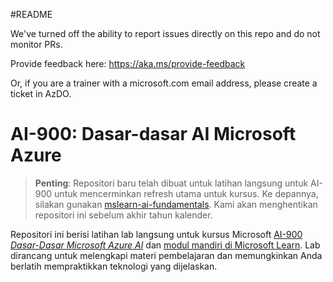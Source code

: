 #README

We've turned off the ability to report issues directly on this repo and do not monitor PRs.

Provide feedback here: https://aka.ms/provide-feedback

Or, if you are a trainer with a microsoft.com email address, please create a ticket in AzDO.

# AI-900: Dasar-dasar AI Microsoft Azure

>**Penting**: Repositori baru telah dibuat untuk latihan langsung untuk AI-900 untuk mencerminkan refresh utama untuk kursus. Ke depannya, silakan gunakan [mslearn-ai-fundamentals](https://github.com/MicrosoftLearning/mslearn-ai-fundamentals). Kami akan menghentikan repositori ini sebelum akhir tahun kalender. 

Repositori ini berisi latihan lab langsung untuk kursus Microsoft [AI-900 *Dasar-Dasar Microsoft Azure AI*](https://docs.microsoft.com/en-us/learn/certifications/courses/ai-900t00) dan [modul mandiri di Microsoft Learn](https://docs.microsoft.com/learn/certifications/azure-ai-fundamentals). Lab dirancang untuk melengkapi materi pembelajaran dan memungkinkan Anda berlatih mempraktikkan teknologi yang dijelaskan. 

